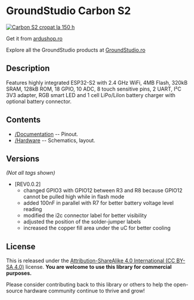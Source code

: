 GroundStudio Carbon S2
====================================
[![Carbon S2 cropat la 150 h](https://user-images.githubusercontent.com/77836107/186916885-e3a1292c-aab6-49c3-9467-4f90047ad30f.png)](https://ardushop.ro/ro/home/2063-placa-de-dezvoltare-carbon-s2.html)

Get it from [ardushop.ro](https://ardushop.ro/ro/home/2063-placa-de-dezvoltare-carbon-s2.html)

Explore all the GroundStudio products at [GroundStudio.ro](https://groundstudio.ro/)

Description
-------------------
Features highly integrated ESP32-S2 with 2.4 GHz WiFi, 4MB Flash, 320kB SRAM, 128kB ROM, 18 GPIO, 10 ADC, 8 touch sensitive pins, 2 UART, I²C 3V3 adapter, RGB smart LED and 1 cell LiPo/LiIon battery charger with optional battery connector.

Contents
-------------------

* [/Documentation](https://github.com/GroundStudio/GroundStudio_Carbon_S2/tree/main/Documentation) -- Pinout.
* [/Hardware](https://github.com/GroundStudio/GroundStudio_Carbon_S2/tree/main/Hardware) -- Schematics, layout.

Versions
-------------------
*(Not all tags shown)*

* [REV0.0.2]
  * changed GPIO3 with GPIO12 between R3 and R8 because GPIO12 cannot be pulled high while in flash mode
  * added 100nF in parallel with R7 for better battery voltage level reading
  * modified the i2c connector label for better visibility
  * adjusted the position of the solder-jumper labels
  * increased the copper fill area under the uC for better cooling

License
-------------------

This is released under the [Attribution-ShareAlike 4.0 International (CC BY-SA 4.0)](https://creativecommons.org/licenses/by-sa/4.0/) license. 
**You are welcome to use this library for commercial purposes.**

Please consider contributing back to this library or others to help the open-source hardware community continue to thrive and grow! 


